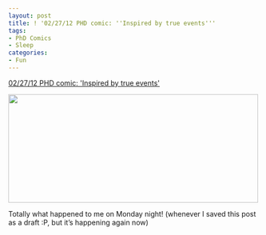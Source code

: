 ```yaml
---
layout: post
title: ! '02/27/12 PHD comic: ''Inspired by true events'''
tags:
- PhD Comics
- Sleep
categories:
- Fun
---
```

<a href="http://www.phdcomics.com/comics.php?f=1474">02/27/12 PHD comic: 'Inspired by true events'</a><br/><p><img height="217" src="http://www.phdcomics.com/comics/archive/phd022712s.gif" width="500"/></p>
<p>Totally what happened to me on Monday night! (whenever I saved this post as a draft :P, but it&#8217;s happening again now)</p>
